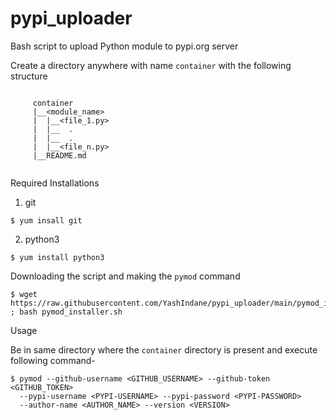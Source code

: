 # pypi_uploader
Bash script to upload Python module to pypi.org server

Create a directory anywhere with name `container` with the following structure

```
  
     container
     |__<module_name>
     |  |__<file_1.py>
     |  |__  .
     |	|__  .	 
     |  |__<file_n.py>
     |__README.md
 
```  
  

Required Installations

1) git

```
$ yum insall git
```  

2) python3

```
$ yum install python3
```

Downloading the script and making the `pymod` command

```
$ wget https://raw.githubusercontent.com/YashIndane/pypi_uploader/main/pymod_installer.sh ; bash pymod_installer.sh
```

Usage

Be in same directory where the `container` directory is present and execute following command-

```
$ pymod --github-username <GITHUB_USERNAME> --github-token <GITHUB_TOKEN>
  --pypi-username <PYPI-USERNAME> --pypi-password <PYPI-PASSWORD>
  --author-name <AUTHOR_NAME> --version <VERSION>
```
